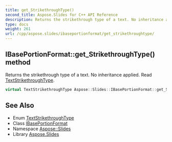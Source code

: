 ```yaml
---
title: get_StrikethroughType()
second_title: Aspose.Slides for C++ API Reference
description: Returns the strikethrough type of a text. No inheritance applied. Read TextStrikethroughType.
type: docs
weight: 261
url: /cpp/aspose.slides/ibaseportionformat/get_strikethroughtype/
---
```

## IBasePortionFormat::get_StrikethroughType() method


Returns the strikethrough type of a text. No inheritance applied. Read [TextStrikethroughType](../../textstrikethroughtype/).

```cpp
virtual TextStrikethroughType Aspose::Slides::IBasePortionFormat::get_StrikethroughType()=0
```

## See Also

* Enum [TextStrikethroughType](../textstrikethroughtype/)
* Class [IBasePortionFormat](./)
* Namespace [Aspose::Slides](../)
* Library [Aspose.Slides](../../)